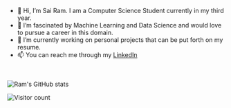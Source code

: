 <!-- <p align="center">
  <img src="image.png" width="450" title="Hello There!!">
</p> -->
<script src="https://unpkg.com/@lottiefiles/lottie-player@latest/dist/lottie-player.js"></script>
<lottie-player src="https://assets2.lottiefiles.com/packages/lf20_cmaqoazd.json"  background="transparent"  speed="1"  style="width: 300px; height: 300px;"  loop controls autoplay></lottie-player>
- 👋 Hi, I’m Sai Ram. I am a Computer Science Student currently in my third year.
- 👀 I’m fascinated by Machine Learning and Data Science and would love to pursue a career in this domain.
- 🌱 I’m currently working on personal projects that can be put forth on my resume.
- 📫 You can reach me through my [LinkedIn](https://www.linkedin.com/in/am-ram/)
<br>


![Ram's GitHub stats](https://github-readme-stats.vercel.app/api?username=am-ram&show_icons=true&theme=tokyonight)

<!-- - 💞️ I’m looking to collaborate on ... -->

![Visitor count](https://shields-io-visitor-counter.herokuapp.com/badge?page=https://github.com/am-ram&label=VisitorsCount&labelColor=000000&logo=GitHub&logoColor=FFFFFF&color=1D70B8&style=for-the-badge)
<!---
am-ram/am-ram is a ✨ special ✨ repository because its `README.md` (this file) appears on your GitHub profile.
You can click the Preview link to take a look at your changes.
--->
